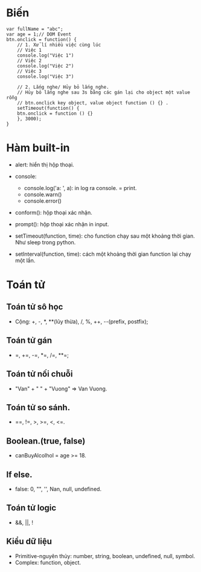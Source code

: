 # Biến
```
var fullName = "abc";
var age = 1;// DOM Event
btn.onclick = function() {
    // 1. Xử lí nhiều việc cùng lúc
    // Việc 1
    console.log("Việc 1")
    // Việc 2
    console.log("Việc 2")
    // Việc 3
    console.log("Việc 3")

    // 2. Lắng nghe/ Hủy bỏ lắng nghe.
    // Hủy bỏ lắng nghe sau 3s bằng các gán lại cho object một value rỗng
    // btn.onclick key object, value object function () {} .
    setTimeout(function() {
    btn.onclick = function () {}
    }, 3000);
}

```

# Hàm built-in
+ alert: hiển thị hộp thoại.
+ console:
    + console.log('a: ', a): in log ra console. = print.
    + console.warn()
    + console.error()

+ conform(): hộp thoại xác nhận.
+ prompt(): hộp thoại xác nhận in input.
+ setTimeout(function, time): cho function chạy sau một khoảng thời gian. Như sleep trong python.
+ setInterval(function, time): cách một khoảng thời gian function lại chạy một lần.

# Toán tử
## Toán tử sô học
+ Cộng: +, -, *, **(lũy thừa), /, %, ++, --(prefix, postfix);
## Toán tử gán
+ =, +=, -=, *=, /=, **=;
## Toán tử nối chuỗi
+ "Van" + " " + "Vuong" => Van Vuong.
## Toán tử so sánh.
+ ==, !=, >, >=, <, <=.
## Boolean.(true, false)
+ canBuyAlcolhol = age >= 18.
## If else.
+ false: 0, "", '', Nan, null, undefined.
## Toán tử logic
+ &&, ||, !
## Kiểu dữ liệu
+ Primitive-nguyên thủy: number, string, boolean, undefined, null, symbol.
+ Complex: function, object.